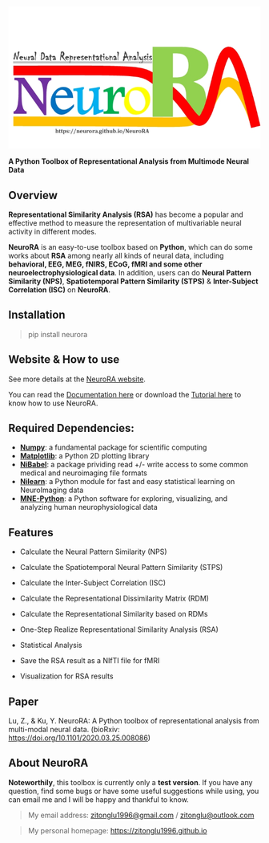 ![ ](img/logo.jpg " ")

**A Python Toolbox of Representational Analysis from Multimode Neural Data**

## Overview
**Representational Similarity Analysis (RSA)** has become a popular and effective method to measure the representation of multivariable neural activity in different modes.

**NeuroRA** is an easy-to-use toolbox based on **Python**, which can do some works about **RSA** among nearly all kinds of neural data, including **behavioral, EEG, MEG, fNIRS, ECoG, fMRI and some other neuroelectrophysiological data**.
In addition, users can do **Neural Pattern Similarity (NPS)**, **Spatiotemporal Pattern Similarity (STPS)** & **Inter-Subject Correlation (ISC)** on **NeuroRA**.

## Installation
> pip install neurora

## Website & How to use
See more details at the [NeuroRA website](https://neurora.github.io/NeuroRA/).

You can read the [Documentation here](https://neurora.github.io/documentation/index.html) or download the [Tutorial here](https://neurora.github.io/NeuroRA/neurora/Tutorial.pdf) to know how to use NeuroRA.

## Required Dependencies:

- **[Numpy](http://www.numpy.org)**: a fundamental package for scientific computing
- **[Matplotlib](https://matplotlib.org)**: a Python 2D plotting library
- **[NiBabel](https://nipy.org/nibabel/)**: a package prividing read +/- write access to some common medical and neuroimaging file formats
- **[Nilearn](https://nilearn.github.io/)**: a Python module for fast and easy statistical learning on NeuroImaging data
- **[MNE-Python](https://mne.tools/)**: a Python software for exploring, visualizing, and analyzing human neurophysiological data


## Features

- Calculate the Neural Pattern Similarity (NPS)

- Calculate the Spatiotemporal Neural Pattern Similarity (STPS)

- Calculate the Inter-Subject Correlation (ISC)

- Calculate the Representational Dissimilarity Matrix (RDM)

- Calculate the Representational Similarity based on RDMs

- One-Step Realize Representational Similarity Analysis (RSA)

- Statistical Analysis

- Save the RSA result as a NIfTI file for fMRI

- Visualization for RSA results

## Paper

Lu, Z., & Ku, Y. NeuroRA: A Python toolbox of representational analysis from multi-modal neural data. (bioRxiv: https://doi.org/10.1101/2020.03.25.008086)

## About NeuroRA
**Noteworthily**, this toolbox is currently only a **test version**. 
If you have any question, find some bugs or have some useful suggestions while using, you can email me and I will be happy and thankful to know.
>My email address: 
>zitonglu1996@gmail.com / zitonglu@outlook.com

>My personal homepage:
>https://zitonglu1996.github.io
